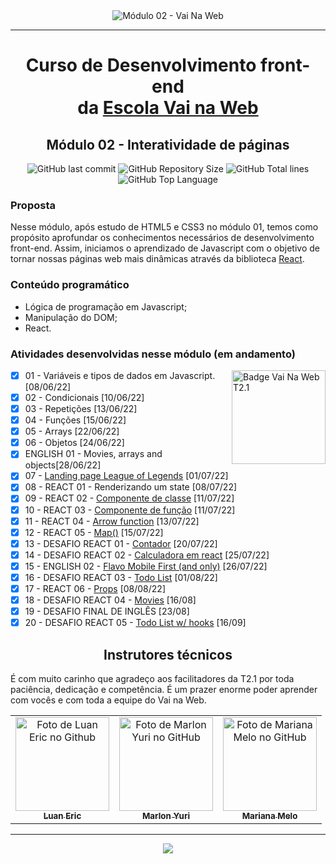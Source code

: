 <div align="center">
    <img src="https://i.ibb.co/KXxR09y/Script-1-c-pia-removebg-preview.png" alt="Módulo 02 - Vai Na Web">
</div>

---

# <div align="center">Curso de Desenvolvimento front-end <br>da <a href="https://www.vainaweb.com.br" alt="Site do Vai na Web" title="Vai na Web">Escola Vai na Web </a> </div>

## <div align="center">Módulo 02 - Interatividade de páginas</div>

<div align="center">
    <img alt="GitHub last commit" src="https://img.shields.io/github/last-commit/sophiacrds/Exercicios-JS-VNW-mod2?color=khaki">
    <img alt="GitHub Repository Size" src="https://img.shields.io/github/repo-size/sophiacrds/Exercicios-JS-VNW-mod2?color=white">
    <img alt="GitHub Total lines" src="https://img.shields.io/tokei/lines/github/sophiacrds/Exercicios-JS-VNW-mod2?color=white">
    <img alt="GitHub Top Language" src="https://img.shields.io/github/languages/top/sophiacrds/Exercicios-JS-VNW-mod2?color=white">

</div>

### Proposta

Nesse módulo, após estudo de HTML5 e CSS3 no módulo 01, temos como propósito aprofundar os conhecimentos necessários de desenvolvimento front-end. Assim, iniciamos o aprendizado de Javascript com o objetivo de tornar nossas páginas web mais dinâmicas através da biblioteca <a href="https://reactjs.org">React</a>.

### Conteúdo programático

- Lógica de programação em Javascript;
- Manipulação do DOM;
- React.

### Atividades desenvolvidas nesse módulo (em andamento)

<img src="https://i.ibb.co/QpLTKSz/badge-M2-T2.png" alt="Badge Vai Na Web T2.1" width="150" align="right">

- [x] 01 - Variáveis e tipos de dados em Javascript. [08/06/22]
- [x] 02 - Condicionais [10/06/22]
- [x] 03 - Repetições [13/06/22]
- [x] 04 - Funções [15/06/22]
- [x] 05 - Arrays [22/06/22]
- [x] 06 - Objetos [24/06/22]
- [x] ENGLISH 01 - Movies, arrays and objects[28/06/22]
- [x] 07 - <a href="https://sophiacrds.github.io/Landing-Page-LOL-VNW/">Landing page League of Legends</a> [01/07/22]
- [x] 08 - REACT 01 - Renderizando um state [08/07/22]
- [x] 09 - REACT 02 - <a href="https://codesandbox.io/s/react-03-e-04-bii07k?file=/src/App.js">Componente de classe</a> [11/07/22]
- [x] 10 - REACT 03 - <a href="https://codesandbox.io/s/react-03-e-04-bii07k?file=/src/App.js">Componente de função</a> [11/07/22]
- [x] 11 - REACT 04 - <a href="https://codesandbox.io/s/react4-nstm31?file=/src/App.js">Arrow function</a> [13/07/22]
- [x] 12 - REACT 05 - <a href="https://codesandbox.io/s/react5-r9q8rh?file=/src/App.js">Map()</a> [15/07/22]
- [x] 13 - DESAFIO REACT 01 - <a href="https://sophiacrds.github.io/Contador-React-VNW/">Contador</a> [20/07/22]
- [x] 14 - DESAFIO REACT 02 - <a href="https://sophiacrds.github.io/Calculator-REACT/">Calculadora em react</a> [25/07/22]
- [x] 15 - ENGLISH 02 - <a href="https://sophiacrds.github.io/Flavo-MobileFirst-VNW/">Flavo Mobile First (and only)</a> [26/07/22]
- [x] 16 - DESAFIO REACT 03 - <a href="https://sophiacrds.github.io/TodoList-VNW/">Todo List</a> [01/08/22]
- [x] 17 - REACT 06 - <a href="https://sophiacrds.github.io/Pratica-Components/">Props</a> [08/08/22]
- [x] 18 - DESAFIO REACT 04 - <a href="https://movies-vnw.netlify.app">Movies</a> [16/08]
- [x] 19 - DESAFIO FINAL DE INGLÊS [23/08]
- [x] 20 - DESAFIO REACT 05 - <a href="https://todo-hooks-vnw.netlify.app/">Todo List w/ hooks</a> [16/09]

## <div align="center"> Instrutores técnicos </div>

É com muito carinho que agradeço aos facilitadores da T2.1 por toda paciência, dedicação e competência. É um prazer enorme poder aprender com vocês e com toda a equipe do Vai na Web.

<table align="center">
  <tr>
    <td align="center">
      <a href="https://github.com/Luan338">
        <img src="https://avatars.githubusercontent.com/u/75584515?v=4" width="150px;" alt="Foto de Luan Eric no Github"/><br>
        <sub>
          <b>Luan Eric</b>
        </sub>
      </a>
    </td>
    <td align="center" title="Marlon Yuri">
      <a href="hhttps://github.com/Marlon-Yuri">
        <img src="https://avatars.githubusercontent.com/u/79318457?v=4" width="150px;" alt="Foto de Marlon Yuri no GitHub"/><br>
        <sub>
          <b>Marlon Yuri</b>
        </sub>
      </a>
    </td>
    <td align="center" title="Mariana Melo">
      <a href="https://github.com/askmary">
        <img src="https://avatars.githubusercontent.com/u/93939350?v=4" width="150px;" alt="Foto de Mariana Melo no GitHub"/><br>
        <sub>
          <b>Mariana Melo</b>
        </sub>
      </a>
    </td>
  </tr>
</table>

---

<div align="center">
    <a href="https://www.linkedin.com/in/sophia-leão-733880101/" alt="Linkedin"><img src="https://img.shields.io/badge/-Sophia Leão-white?style=flat&logo=Linkedin&logoColor=black"></a>
</div>
